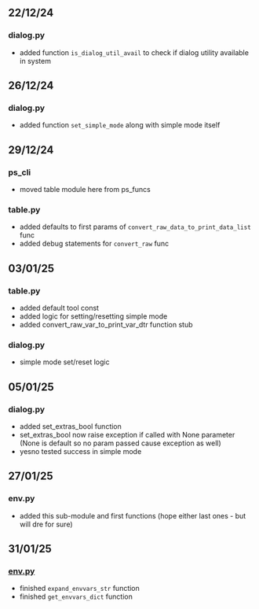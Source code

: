 ## 22/12/24
### dialog.py
- added function `is_dialog_util_avail` to check if dialog utility available in system

## 26/12/24
### dialog.py
- added function `set_simple_mode` along with simple mode itself


## 29/12/24
### ps_cli
- moved table module here from ps_funcs

### table.py
- added defaults to first params of `convert_raw_data_to_print_data_list` func
- added debug statements for `convert_raw` func



## 03/01/25
### table.py
- added default tool const
- added logic for setting/resetting simple mode
- added convert_raw_var_to_print_var_dtr function stub


### dialog.py
- simple mode set/reset logic

## 05/01/25
### dialog.py
- added set_extras_bool function
- set_extras_bool now raise exception if called with None parameter (None is default so no param passed cause exception as well)
- yesno tested success in simple mode


## 27/01/25
### env.py
- added this sub-module and first functions (hope either last ones - but will dre for sure)










## 31/01/25
### [env.py](env.py)
- finished `expand_envvars_str` function
- finished `get_envvars_dict` function
